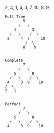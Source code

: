 2, 4, 1, 5, 3, 7, 10, 8, 9

    Full Tree
            5
          /   \
        1       3
      /   \    /  \
     2     4  7     10
             /  \
            8    9


    Complete
            7
          /   \
        5       8
      /   \    /  \
     4     3  9    10
    /  \
    2   1


    Perfect
            7
          /   \
        5       8
      /   \    /  \
     4     3  9    10
